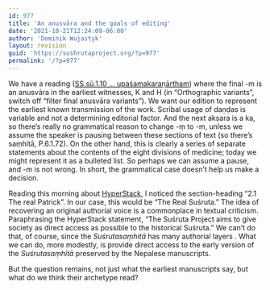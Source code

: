 ```yaml
---
id: 977
title: 'An anusvāra and the goals of editing'
date: '2021-10-21T12:24:09-06:00'
author: 'Dominik Wujastyk'
layout: revision
guid: 'https://sushrutaproject.org/?p=977'
permalink: '/?p=977'
---
```


We have a reading ([SS.sū.1.10 … upaśamakaraṇārtham](https://saktumiva.org/wiki/wujastyk/susrutasamhita/01-su.su/provisional-edition_sutrasthana?upama_ver=gvnhok2vvx)) where the final -m is an anusvāra in the earliest witnesses, K and H (in “Orthographic variants”, switch off “filter final anusvāra variants”). We want our edition to represent the earliest known transmission of the work. Scribal usage of daṇḍas is variable and not a determining editorial factor. And the next akṣara is a ka, so there’s really no grammatical reason to change -ṃ to -m, unless we assume the speaker is pausing between these sections of text (so there’s saṃhitā, P.6.1.72). On the other hand, this is clearly a series of separate statements about the contents of the eight divisions of medicine; today we might represent it as a bulleted list. So perhaps we can assume a pause, and -m is not wrong. In short, the grammatical case doesn’t help us make a decision.

Reading this morning about [HyperStack](https://www.confessio.ie/about/hyperstack#), I noticed the section-heading “2.1 The real Patrick”. In our case, this would be “The Real Suśruta.” The idea of recovering an original authorial voice is a commonplace in textual criticism. Paraphrasing the HyperStack statement, “The Suśruta Project aims to give society as direct access as possible to the historical Suśruta.” We can’t do that, of course, since the *Suśrutasaṃhitā* has many authorial layers . What we can do, more modestly, is provide direct access to the early version of the *Suśrutasaṃhitā* preserved by the Nepalese manuscripts.

But the question remains, not just what the earliest manuscripts say, but what do we think their archetype read?